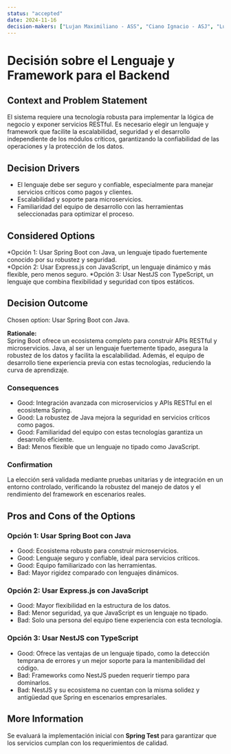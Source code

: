 ```yaml
---
status: "accepted"  
date: 2024-11-16  
decision-makers: ["Lujan Maximiliano - ASS", "Ciano Ignacio - ASJ", "Lujan Nicolas - ASC"]  
---
```


# Decisión sobre el Lenguaje y Framework para el Backend  

## Context and Problem Statement  

El sistema requiere una tecnología robusta para implementar la lógica de negocio y exponer servicios RESTful. Es necesario elegir un lenguaje y framework que facilite la escalabilidad, seguridad y el desarrollo independiente de los módulos críticos, garantizando la confiabilidad de las operaciones y la protección de los datos.  

## Decision Drivers  

* El lenguaje debe ser seguro y confiable, especialmente para manejar servicios críticos como pagos y clientes.  
* Escalabilidad y soporte para microservicios.  
* Familiaridad del equipo de desarrollo con las herramientas seleccionadas para optimizar el proceso.  

## Considered Options  

*Opción 1: Usar Spring Boot con Java, un lenguaje tipado fuertemente conocido por su robustez y seguridad.  
*Opción 2: Usar Express.js con JavaScript, un lenguaje dinámico y más flexible, pero menos seguro. 
*Opción 3: Usar NestJS con TypeScript, un lenguaje que combina flexibilidad y seguridad con tipos estáticos.

## Decision Outcome  

Chosen option: Usar Spring Boot con Java.

**Rationale:**  
Spring Boot ofrece un ecosistema completo para construir APIs RESTful y microservicios. Java, al ser un lenguaje fuertemente tipado, asegura la robustez de los datos y facilita la escalabilidad. Además, el equipo de desarrollo tiene experiencia previa con estas tecnologías, reduciendo la curva de aprendizaje.  

### Consequences  

* Good: Integración avanzada con microservicios y APIs RESTful en el ecosistema Spring.  
* Good: La robustez de Java mejora la seguridad en servicios críticos como pagos.  
* Good: Familiaridad del equipo con estas tecnologías garantiza un desarrollo eficiente.  
* Bad: Menos flexible que un lenguaje no tipado como JavaScript.  

### Confirmation  

La elección será validada mediante pruebas unitarias y de integración en un entorno controlado, verificando la robustez del manejo de datos y el rendimiento del framework en escenarios reales.  

## Pros and Cons of the Options  

### Opción 1: Usar Spring Boot con Java  

* Good: Ecosistema robusto para construir microservicios.  
* Good: Lenguaje seguro y confiable, ideal para servicios críticos.  
* Good: Equipo familiarizado con las herramientas.  
* Bad: Mayor rigidez comparado con lenguajes dinámicos.  

### Opción 2: Usar Express.js con JavaScript  

* Good: Mayor flexibilidad en la estructura de los datos.  
* Bad: Menor seguridad, ya que JavaScript es un lenguaje no tipado.  
* Bad: Solo una persona del equipo tiene experiencia con esta tecnología.  

### Opción 3: Usar NestJS con TypeScript
* Good: Ofrece las ventajas de un lenguaje tipado, como la detección temprana de errores y un mejor soporte para la mantenibilidad del código.
* Bad: Frameworks como NestJS pueden requerir tiempo para dominarlos.
* Bad: NestJS y su ecosistema no cuentan con la misma solidez y antigüedad que Spring en escenarios empresariales.

## More Information  

Se evaluará la implementación inicial con **Spring Test** para garantizar que los servicios cumplan con los requerimientos de calidad.
